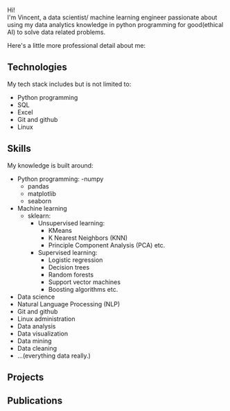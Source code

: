 Hi!  
I'm Vincent, a data scientist/ machine learning engineer passionate about
using my data analytics knowledge in python
programming for good(ethical AI) to solve data
related problems.  

Here's a little more professional detail about me:

## **Technologies**
My tech stack includes but is not limited to:
- Python programming
- SQL
- Excel
- Git and github
- Linux

## **Skills**
My knowledge is built around:
- Python programming:
  -numpy
  - pandas
  - matplotlib
  - seaborn
- Machine learning
  - sklearn:
    - Unsupervised learning:
      - KMeans
      - K Nearest Neighbors (KNN)
      - Principle Component Analysis (PCA) etc.
    - Supervised learning:
      - Logistic regression
      - Decision trees
      - Random forests
      - Support vector machines
      - Boosting algorithms etc.
- Data science
- Natural Language Processing (NLP)
- Git and github
- Linux administration
- Data analysis
- Data visualization
- Data mining
- Data cleaning
- ...(everything data really.)


## **Projects**

## **Publications**